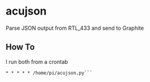 # acujson

Parse JSON output from RTL_433 and send to Graphite


## How To
I run both from a crontab 

```@reboot /usr/local/bin/rtl_433 -F json:acu.json & 
* * * * * /home/pi/acujson.py```
